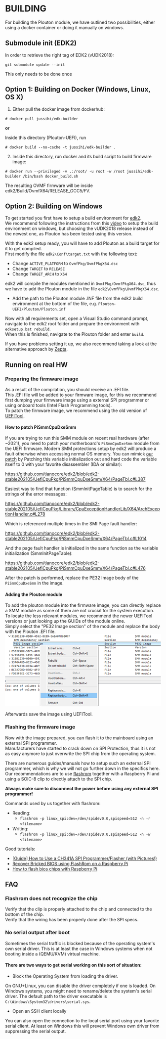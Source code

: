# BUILDING
For building the Plouton module, we have outlined two possibilities, either using a docker container or doing it manually on windows.   

## Submodule init (EDK2)

In order to retrieve the right tag of EDK2 (vUDK2018):

```
git submodule update --init
```

This only needs to be done once

## Option 1: Building on Docker (Windows, Linux, OS X)

1. Either pull the docker image from dockerhub:

```
# docker pull jussihi/edk-builder
```

**or**

Inside this directory (Plouton-UEFI), run

```
# docker build --no-cache -t jussihi/edk-builder .
```


2. Inside this directory, run docker and its build script to build firmware image:

```
# docker run --privileged -v .:/root/ -u root -w /root jussihi/edk-builder /bin/bash docker_build.sh
```

The resulting OVMF firmware will be inside edk2/Build/OvmfX64/RELEASE_GCC5/FV.

## Option 2: Building on Windows
To get started you first have to setup a build environment for [edk2](https://github.com/tianocore/edk2).   
We recommend following the instructions from this [video](https://www.youtube.com/watch?v=jrY4oqgHV0o) to setup the build environment on windows, but choosing the vUDK2018 release instead of the newest one, as Plouton has been tested using this version.   

With the edk2 setup ready, you will have to add Plouton as a build target for it to get compiled.   
First modify the file `edk2\Conf\target.txt` with the following text:   
  -  Change `ACTIVE_PLATFORM` to `OvmfPkg/OvmfPkgX64.dsc`
  -  Change `TARGET` to `RELEASE`
  -  Change `TARGET_ARCH` to `X64`

edk2 will compile the modules mentioned in `OvmfPkg/OvmfPkgX64.dsc`, thus we have to add the Plouton module in the file `edk2\OvmfPkg\OvmfPkgX64.dsc`.   
  -  Add the path to the Plouton module .INF file from the edk2 build environment at the bottom of the file,  e.g. `Plouton-UEFI/Plouton/Plouton.inf`    

Now with all requirements set, open a Visual Studio command prompt, navigate to the edk2 root folder and prepare the environment with `edksetup.bat rebuild`.    
When this is finished, navigate to the Plouton folder and enter `build`.   

If you have problems setting it up, we also recommend taking a look at the alternative approach by [Zepta](https://github.com/Oliver-1-1/SmmInfect?tab=readme-ov-file#compiling-and-installation).   

## Running on real HW

### Preparing the firmware image

As a result of the compilation, you should receive an .EFI file.   
This .EFI file will be added to your firmware image, for this we recommend first dumping your firmware image using a external SPI programmer or using onboard tools (Intel Flash Programming tools).   
To patch the firmware image, we recommend using the old version of [UEFITool](https://github.com/LongSoft/UEFITool/releases/tag/0.28.0).   

#### How to patch PiSmmCpuDxeSmm 
If you are trying to run this SMM module on recent real hardware (after ~2021), you need to patch
your motherboard's `PiSmmCpuDxeSmm` module from the UEFI firmware. Modern
SMM protections setup by edk2 will produce a fault otherwise when accessing
normal OS memory. 
You can mimick
[our patch](https://github.com/jussihi/SMM-Rootkit/tree/master/SMM%20Rootkit/UefiCpuPkg)
by Patching this variable initialization out and hard code the variable itself to
0 with your favorite disassembler (IDA or similar):

https://github.com/tianocore/edk2/blob/edk2-stable202105/UefiCpuPkg/PiSmmCpuDxeSmm/X64/PageTbl.c#L387

Easiest way to find that function (SmmInitPageTable) is to search for the
strings of the error messages:

https://github.com/tianocore/edk2/blob/edk2-stable202105/UefiCpuPkg/Library/CpuExceptionHandlerLib/X64/ArchExceptionHandler.c#L278

Which is referenced multiple times in the SMI Page fault handler:

https://github.com/tianocore/edk2/blob/edk2-stable202105/UefiCpuPkg/PiSmmCpuDxeSmm/X64/PageTbl.c#L1014

And the page fault handler is initialized in the same function as the variable
initialization (SmmInitPageTable):

https://github.com/tianocore/edk2/blob/edk2-stable202105/UefiCpuPkg/PiSmmCpuDxeSmm/X64/PageTbl.c#L476

After the patch is performed, replace the PE32 Image body of the `PiSmmCpuDxeSmm` in the image.   

#### Adding the Plouton module
To add the plouton module into the firmware image, you can directly replace a SMM module as some of them are not crucial for the system execution.   
To locate the less relevant modules, we recommend the newer UEFITool versions or just looking up the GUIDs of the module online.   
Simply select the "PE32 Image section" of the module and replace the body with the Plouton .EFI file.   
![Shows a module in UEFITool with the "Replace Body" option selected](/images/UEFITool_ReplaceBody.png)

Afterwards save the image using UEFITool.   

### Flashing the firmware image
Now with the image prepared, you can flash it to the mainboard using an external SPI programmer.   
Manufacturers have started to crack down on SPI Protection, thus it is not as easy anymore to just overwrite the SPI chip from the operating system.   

There are numerous guides/manuals how to setup such an external SPI programmer, which is why we will not go further down in the specifics here.   
Our recommendations are to use [flashrom](https://flashrom.org/) together with a Raspberry PI and using a SOIC-8 clip to directly attach to the SPI chip.   

**Always make sure to disconnect the power before using any external SPI programmer!**

Commands used by us together with flashrom:
  -  Reading:
      -  `flashrom -p linux_spi:dev=/dev/spidev0.0,spispeed=512 -n -r <filename>`
  -  Writing:
      -  `flashrom -p linux_spi:dev=/dev/spidev0.0,spispeed=512 -n -w <filename>`

Good tutorials:   
  -  [[Guide] How to Use a CH341A SPI Programmer/Flasher (with Pictures!)](https://winraid.level1techs.com/t/guide-how-to-use-a-ch341a-spi-programmer-flasher-with-pictures/33041)
  -  [Recover Bricked BIOS using FlashRom on a Raspberry Pi](https://www.youtube.com/watch?v=KNy-_ZzMnG0)
  -  [How to flash bios chips with Raspberry Pi](https://tomvanveen.eu/flashing-bios-chip-raspberry-pi/)

## FAQ

### Flashrom does not recognize the chip
Verify that the clip is properly attached to the chip and connected to the bottom of the chip.   
Verify that the wiring has been properly done after the SPI specs.   

### No serial output after boot

Sometimes the serial traffic is blocked because of the operating system's own serial
driver. This is at least the case in Windows systems when not booting inside
a (QEMU/KVM) virtual machine.

#### There are two ways to get serial working on this sort of situation:

- Block the Operating System from loading the driver.

On GNU+Linux, you can disable the driver completely if one is loaded. On
Windows systems, you might need to rename/delete the system's serial driver.
The default path to the driver executable is
`C:\Windows\System32\drivers\serial.sys`.

- Open an SSH client locally

You can also open the connection to the local serial port using your favorite
serial client. At least on Windows this will prevent Windows own driver from
suppressing the serial output.
